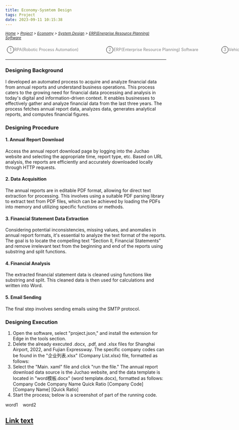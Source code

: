 ```yaml
---
title: Economy-Sysmtem Design
tags: Project
date: 2023-09-11 10:15:38
---
```

<style>
    .menu-item {
        display: inline-block; /* Ensure elements are horizontally aligned */
        margin-right: 20px;
        position: relative;
        padding: 5px;
        color: grey;
        text-decoration: none;
        font-size: 90%; /* Reduce font size */
    }
    .menu-item:hover {
        font-weight: bold;
        color: grey !important;
    }
    .menu-item::before {
        content: counter(item) " ";
        counter-increment: item;
        border: 1px solid black;
        background-color: transparent;
        border-radius: 50%;
        width: 20px;
        height: 20px;
        display: inline-block;
        text-align: center;
        line-height: 20px;
        margin-right: 1px;
        color: grey;
    }
    .menu-list {
        list-style: none; 
        counter-reset: item;
        padding: 0; /* Remove default padding */
    }
    .menu-list div {
        white-space: nowrap; /* Prevent wrapping of list items */
    }
</style>

*<small>[Home](/Home/index.html) > [Project](/tags/Project/index.html) > [Economy](/2023/09/11/Project/Economy/Economy/index.html) > [System Design](/2023/09/11/Project/Economy/System-Design/System-Design/index.html) > [ERP(Enerprise Resource Planning) Software](/2023/09/11/Project/Economy/System-Design/ERP(Enterprise-Resource-Planning)-Software/index.html) </small>*
<ol class="menu-list">
    <div>
        <li><a href="/2023/09/11/Project/Economy/System-Design/RPA(Robot-Processing-Automation)/index.html" class="menu-item">RPA(Robotic Process Automation)&nbsp;&nbsp;&nbsp;&nbsp;&nbsp;&nbsp;&nbsp;&nbsp;&nbsp;&nbsp;&nbsp;&nbsp;&nbsp;&nbsp;&nbsp</a>
        <a href="/2023/09/11/Project/Economy/System-Design/ERP(Enterprise-Resource-Planning)-Software/index.html" class="menu-item">ERP(Enterprise Resource Planning) Software&nbsp;&nbsp;&nbsp;&nbsp;&nbsp;&nbsp;&nbsp;&nbsp;&nbsp;&nbsp;&nbsp;&nbsp</a><a href="/2023/09/11/Project/System-Design/Vehicle-to-Everything" class="menu-item">Vehicle to Everything&nbsp;&nbsp;&nbsp;&nbsp;&nbsp;&nbsp;&nbsp;&nbsp;&nbsp;&nbsp;&nbsp;&nbsp</a></li>
    </div>
</ol>

---


### Designing Background
I developed an automated process to acquire and analyze financial data from annual reports and understand business operations. This process caters to the growing need for financial data processing and analysis in today's digital and information-driven context. 
It enables businesses to effectively gather and analyze financial data from the last three years. The process fetches annual report data, analyzes data, generates analytical reports, and computes financial figures.
### Designing Procedure
#### 1.	Annual Report Download
Access the annual report download page by logging into the Juchao website and selecting the appropriate time, report type, etc. Based on URL analysis, the reports are efficiently and accurately downloaded locally through HTTP requests.
#### 2.	Data Acquisition
The annual reports are in editable PDF format, allowing for direct text extraction for processing. This involves using a suitable PDF parsing library to extract text from PDF files, which can be achieved by loading the PDFs into memory and utilizing specific functions or methods.
#### 3.	Financial Statement Data Extraction
Considering potential inconsistencies, missing values, and anomalies in annual report formats, it's essential to analyze the text format of the reports. The goal is to locate the compelling text "Section II, Financial Statements" and remove irrelevant text from the beginning and end of the reports using substring and split functions.
#### 4.	Financial Analysis
The extracted financial statement data is cleaned using functions like substring and split. This cleaned data is then used for calculations and written into Word.
#### 5.	Email Sending
The final step involves sending emails using the SMTP protocol.

### Designing Execution
1.	Open the software, select "project.json," and install the extension for Edge in the tools section.
2.	Delete the already executed .docx, .pdf, and .xlsx files for Shanghai Airport, 2022, and Fujian Expressway. The specific company codes can be found in the "企业列表.xlsx" (Company List.xlsx) file, formatted as follows:
3.	Select the "Main. xaml" file and click "run the file." The annual report download data source is the Juchao website, and the data template is located in "word模板.docx" (word template.docx), formatted as follows: 
Company Code	Company Name	Quick Ratio
[Company Code]	[Company Name]	[Quick Ratio]
4.	Start the process; below is a screenshot of part of the running code.




   












word1&nbsp;&nbsp;&nbsp;&nbsp;word2


[Link text](URL)
---

